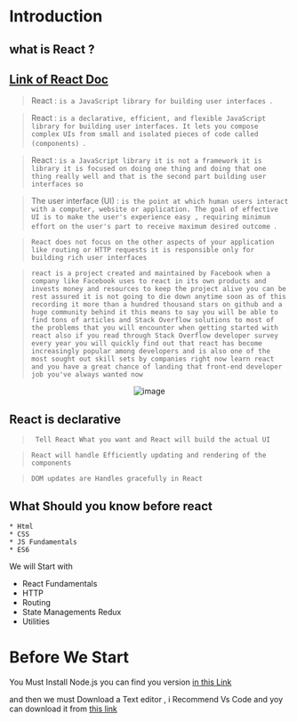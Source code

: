 # Introduction

## what is React ?

## [Link of React Doc](https://reactjs.org/docs/getting-started.html)

> React : `is a JavaScript library for building user interfaces `.

> React : `is a declarative, efficient, and flexible JavaScript library for building user interfaces. It lets you compose complex UIs from small and isolated pieces of code called (components) `.

> React : `is a JavaScript library it is not a framework it is library it is focused on doing one thing and doing that one thing really well and that is the second part building user interfaces so`

> The user interface (UI) : `is the point at which human users interact with a computer, website or application. The goal of effective UI is to make the user's experience easy , requiring minimum effort on the user's part to receive maximum desired outcome `.

> `React does not focus on the other aspects of your application like routing or HTTP requests it is responsible only for building rich user interfaces`

> `react is a project created and maintained by Facebook when a company like Facebook uses to react in its own products and invests money and resources to keep the project alive you can be rest assured it is not going to die down anytime soon as of this recording it more than a hundred thousand stars on github and a huge community behind it this means to say you will be able to find tons of articles and Stack Overflow solutions to most of the problems that you will encounter when getting started with react also if you read through Stack Overflow developer survey every year you will quickly find out that react has become increasingly popular among developers and is also one of the most sought out skill sets by companies right now learn react and you have a great chance of landing that front-end developer job you've always wanted now`

<div align="center">

![image](https://user-images.githubusercontent.com/42722816/92278326-4b8ab080-eef5-11ea-89a1-795d4a69476f.png)

</div>

## React is declarative

> ` Tell React What you want and React will build the actual UI`

> `React will handle Efficiently updating and rendering of the components`

> `DOM updates are Handles gracefully in React`

## What Should you know before react

    * Html
    * CSS
    * JS Fundamentals
    * ES6

We will Start with

- React Fundamentals
- HTTP
- Routing
- State Managements Redux
- Utilities

# Before We Start

You Must Install Node.js
you can find you version [in this Link ](https://nodejs.org/en/download/)

and then we must Download a Text editor , i Recommend Vs Code
and yoy can download it from [this link ](https://code.visualstudio.com/)
